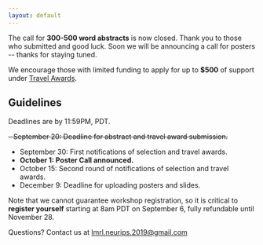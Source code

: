 ```yaml
---
layout: default
---
```

The call for **300-500 word abstracts** is now closed. Thank you to those who submitted and good luck. Soon we will be announcing a call for posters -- thanks for staying tuned.

We encourage those with limited funding to apply for up to **$500** of support under [Travel Awards](https://lmrl-bio.github.io/travel).
## Guidelines

Deadlines are by 11:59PM, PDT.

~~- September 20: Deadline for abstract and travel award submission.~~
- September 30: First notifications of selection and travel awards.
- **October 1: Poster Call announced.**
- October 15: Second round of notifications of selection and travel awards.
- December 9: Deadline for uploading posters and slides.

Note that we cannot guarantee workshop registration, so it is critical to **register yourself** starting at 8am PDT on September 6, fully refundable until November 28.

Questions? Contact us at <a href = "mailto: lmrl.neurips.2019@gmail.com">lmrl.neurips.2019@gmail.com</a>
